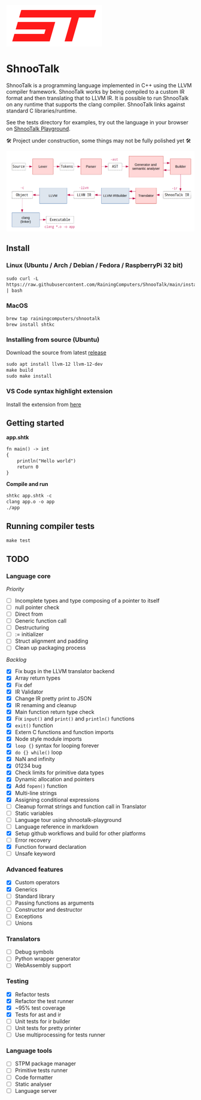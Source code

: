 ![](logo.png)

# ShnooTalk 

ShnooTalk is a programming language implemented in C++ using the LLVM compiler framework. ShnooTalk works by being compiled to a custom IR format and then translating that to LLVM IR. It is possible to run ShnooTalk on any runtime that supports the clang compiler. ShnooTalk links against standard C libraries/runtime.

See the tests directory for examples, try out the language in your browser on [ShnooTalk Playground](https://rainingcomputers.github.io/shnootalk-playground/).

🛠️ Project under construction, some things may not be fully polished yet 🛠️

![](blockdiag.png)

## Install

### Linux (Ubuntu / Arch / Debian / Fedora / RaspberryPi 32 bit)
```
sudo curl -L https://raw.githubusercontent.com/RainingComputers/ShnooTalk/main/install.sh | bash
```

### MacOS

```
brew tap rainingcomputers/shnootalk
brew install shtkc
```

### Installing from source (Ubuntu)
Download the source from latest [release](https://github.com/RainingComputers/ShnooTalk/releases)
```
sudo apt install llvm-12 llvm-12-dev
make build
sudo make install
```

### VS Code syntax highlight extension

Install the extension from [here](https://marketplace.visualstudio.com/items?itemName=RainingComputers.shnootalk-vscode) 

## Getting started

**app.shtk**
```
fn main() -> int
{
    println("Hello world")
    return 0
}
```

**Compile and run**
```
shtkc app.shtk -c
clang app.o -o app
./app
```

## Running compiler tests

```
make test
```

## TODO

### Language core

*Priority*
- [ ] Incomplete types and type composing of a pointer to itself
- [ ] null pointer check
- [ ] Direct from
- [ ] Generic function call
- [ ] Destructuring
- [ ] := initializer
- [ ] Struct alignment and padding
- [ ] Clean up packaging process

*Backlog*
- [x] Fix bugs in the LLVM translator backend
- [x] Array return types
- [x] Fix def
- [x] IR Validator
- [x] Change IR pretty print to JSON
- [x] IR renaming and cleanup
- [x] Main function return type check
- [x] Fix `input()` and `print()` and `println()` functions
- [x] `exit()` function
- [x] Extern C functions and function imports
- [x] Node style module imports
- [x] `loop {}` syntax for looping forever
- [x] `do {} while()` loop
- [x] NaN and infinity
- [x] 01234 bug
- [x] Check limits for primitive data types
- [x] Dynamic allocation and pointers
- [x] Add `fopen()` function
- [x] Multi-line strings
- [x] Assigning conditional expressions
- [ ] Cleanup format strings and function call in Translator
- [ ] Static variables
- [ ] Language tour using shnootalk-playground
- [ ] Language reference in markdown
- [x] Setup github workflows and build for other platforms
- [ ] Error recovery
- [x] Function forward declaration
- [ ] Unsafe keyword

### Advanced features

- [x] Custom operators
- [x] Generics
- [ ] Standard library
- [ ] Passing functions as arguments
- [ ] Constructor and destructor
- [ ] Exceptions
- [ ] Unions

### Translators

- [ ] Debug symbols
- [ ] Python wrapper generator
- [ ] WebAssembly support

### Testing
- [x] Refactor tests
- [x] Refactor the test runner 
- [x] ~95% test coverage
- [x] Tests for ast and ir
- [ ] Unit tests for ir builder
- [ ] Unit tests for pretty printer
- [ ] Use multiprocessing for tests runner

### Language tools

- [ ] STPM package manager
- [ ] Primitive tests runner
- [ ] Code formatter
- [ ] Static analyser
- [ ] Language server
